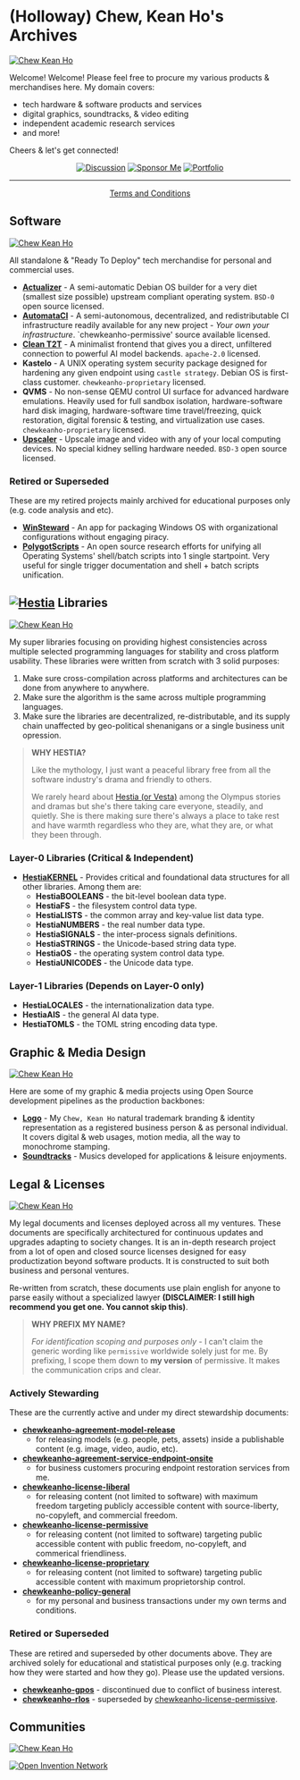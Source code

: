 # (Holloway) Chew, Kean Ho's Archives

[![Chew Kean Ho](https://raw.githubusercontent.com/ChewKeanHo/.github/refs/heads/main/src/icons/animated-banner_1200x100.svg)](#)

Welcome! Welcome! Please feel free to procure my various products & merchandises
here. My domain covers:

* tech hardware & software products and services
* digital graphics, soundtracks, & video editing
* independent academic research services
* and more!

Cheers & let's get connected!


<div align='center'>

[![Discussion](https://raw.githubusercontent.com/ChewKeanHo/.github/refs/heads/main/src/buttons/discuss_210x50.svg)](https://github.com/orgs/ChewKeanHo/discussions)
[![Sponsor Me](https://raw.githubusercontent.com/ChewKeanHo/.github/refs/heads/main/src/buttons/sponsor_210x50.svg)](https://buy.stripe.com/dR614jehR5LfexG5kn)
[![Portfolio](https://raw.githubusercontent.com/ChewKeanHo/.github/refs/heads/main/src/buttons/website_210x50.svg)](https://www.hollowaykeanho.com/)

----

[Terms and Conditions](https://doi.org/10.5281/zenodo.13859294)

</div>




## Software

[![Chew Kean Ho](https://raw.githubusercontent.com/ChewKeanHo/.github/refs/heads/main/src/icons/animated-banner_1200x100.svg)](#)

All standalone & "Ready To Deploy" tech merchandise for personal and commercial
uses.


* **[Actualizer](https://salsa.debian.org/chewkeanho-team/Actualizer)** - A
  semi-automatic Debian OS builder for a very diet (smallest size possible)
  upstream compliant operating system. `BSD-0` open source licensed.
* **[AutomataCI](https://github.com/ChewKeanHo/AutomataCI)** - A
  semi-autonomous, decentralized, and redistributable CI infrastructure
  readily available for any new project - *Your own your infrastructure*.
  `chewkeanho-permissive' source available licensed.
* **[Clean T2T](https://salsa.debian.org/chewkeanho-team/clean-t2t)** - A
  minimalist frontend that gives you a direct, unfiltered connection to
  powerful AI model backends. `apache-2.0` licensed.
* **Kastelo** - A UNIX operating system security package designed for
  hardening any given endpoint using `castle strategy`. Debian OS is
  first-class customer. `chewkeanho-proprietary` licensed.
* **QVMS** - No non-sense QEMU control UI surface for advanced hardware
  emulations. Heavily used for full sandbox isolation, hardware-software
  hard disk imaging, hardware-software time travel/freezing, quick restoration,
  digital forensic & testing, and virtualization use cases.
  `chewkeanho-proprietary` licensed.
* **[Upscaler](https://github.com/hollowaykeanho/Upscaler)** - Upscale image
  and video with any of your local computing devices. No special kidney
  selling hardware needed. `BSD-3` open source licensed.



### Retired or Superseded

These are my retired projects mainly archived for educational purposes
only (e.g. code analysis and etc).

* **[WinSteward](https://github.com/ChewKeanHo/WinSteward)** - An app for
  packaging Windows OS with organizational configurations without engaging
  piracy.
* **[PolygotScripts](https://github.com/ChewKeanHo/PolygotScripts)** - An
  open source research efforts for unifying all Operating Systems' shell/batch
  scripts into 1 single startpoint. Very useful for single trigger
  documentation and shell + batch scripts unification.




## [![Hestia](https://raw.githubusercontent.com/ChewKeanHo/.github/refs/heads/main/src/banners/hestia_105x25.svg)](#) Libraries

[![Chew Kean Ho](https://raw.githubusercontent.com/ChewKeanHo/.github/refs/heads/main/src/icons/animated-banner_1200x100.svg)](#)

My super libraries focusing on providing highest consistencies across
multiple selected programming languages for stability and cross platform
usability. These libraries were written from scratch with 3 solid purposes:

1. Make sure cross-compilation across platforms and architectures can be done
   from anywhere to anywhere.
2. Make sure the algorithm is the same across multiple programming languages.
3. Make sure the libraries are decentralized, re-distributable, and its
   supply chain unaffected by geo-political shenanigans or a single business
   unit opression.

> **WHY HESTIA?**
>
> Like the mythology, I just want a peaceful library free from all the software
> industry's drama and friendly to others.
>
> We rarely heard about
> [Hestia (or Vesta)](https://en.wikipedia.org/wiki/Hestia) among the Olympus
> stories and dramas but she's there taking care everyone, steadily, and
> quietly. She is there making sure there's always a place to take rest and
> have warmth regardless who they are, what they are, or what they been through.



### Layer-0 Libraries (Critical & Independent)

* **[HestiaKERNEL](https://salsa.debian.org/chewkeanho-team/hestia/HestiaKERNEL)** - Provides
  critical and foundational data structures for all other libraries. Among
  them are:
  * **HestiaBOOLEANS**  - the bit-level boolean data type.
  * **HestiaFS**        - the filesystem control data type.
  * **HestiaLISTS**     - the common array and key-value list data type.
  * **HestiaNUMBERS**   - the real number data type.
  * **HestiaSIGNALS**   - the inter-process signals definitions.
  * **HestiaSTRINGS**   - the Unicode-based string data type.
  * **HestiaOS**        - the operating system control data type.
  * **HestiaUNICODES**  - the Unicode data type.



### Layer-1 Libraries (Depends on Layer-0 only)

* **HestiaLOCALES**     - the internationalization data type.
* **HestiaAIS**         - the general AI data type.
* **HestiaTOMLS**       - the TOML string encoding data type.




## Graphic & Media Design

[![Chew Kean Ho](https://raw.githubusercontent.com/ChewKeanHo/.github/refs/heads/main/src/icons/animated-banner_1200x100.svg)](#)

Here are some of my graphic & media projects using Open Source development
pipelines as the production backbones:

* **[Logo](https://salsa.debian.org/chewkeanho-team/Logo)** - My
  `Chew, Kean Ho` natural trademark branding & identity representation as a
  registered business person & as personal individual. It covers digital &
  web usages, motion media, all the way to monochrome stamping.
* **[Soundtracks](https://www.youtube.com/@chewkeanho-soundtracks)** - Musics
  developed for applications & leisure enjoyments.




## Legal & Licenses

[![Chew Kean Ho](https://raw.githubusercontent.com/ChewKeanHo/.github/refs/heads/main/src/icons/animated-banner_1200x100.svg)](#)

My legal documents and licenses deployed across all my ventures. These
documents are specifically architectured for continuous updates and upgrades
adapting to society changes. It is an in-depth research project from a lot of
open and closed source licenses designed for easy productization beyond software
products. It is constructed to suit both business and personal ventures.

Re-written from scratch, these documents use plain english for anyone to parse
easily without a specialized lawyer **(DISCLAIMER: I still high recommend you
get one. You cannot skip this)**.

> **WHY PREFIX MY NAME?**
>
> *For identification scoping and purposes only* - I can't claim the generic
> wording like `permissive` worldwide solely just for me. By prefixing, I scope
> them down to **my version** of permissive. It makes the communication crips
> and clear.



### Actively Stewarding

These are the currently active and under my direct stewardship documents:

* **[chewkeanho-agreement-model-release](https://doi.org/10.5281/zenodo.13997193)**
  - for releasing models (e.g. people, pets, assets) inside a publishable
    content (e.g. image, video, audio, etc).
* **[chewkeanho-agreement-service-endpoint-onsite](https://doi.org/10.5281/zenodo.14030261)**
  - for business customers procuring endpoint restoration services from me.
* **[chewkeanho-license-liberal](https://doi.org/10.5281/zenodo.13770769)**
  - for releasing content (not limited to software) with maximum freedom
    targeting publicly accessible content with source-liberty, no-copyleft, and
    commercial freedom.
* **[chewkeanho-license-permissive](https://doi.org/10.5281/zenodo.13788522)**
  - for releasing content (not limited to software) targeting public accessible
    content with public freedom, no-copyleft, and commerical friendliness.
* **[chewkeanho-license-proprietary](https://doi.org/10.5281/zenodo.13767361)**
  - for releasing content (not limited to software) targeting public accessible
    content with maximum proprietorship control.
* **[chewkeanho-policy-general](https://doi.org/10.5281/zenodo.13859294)**
  - for my personal and business transactions under my own terms and conditions.



### Retired or Superseded

These are retired and superseded by other documents above. They are archived
solely for educational and statistical purposes only (e.g. tracking how they
were started and how they go). Please use the updated versions.

* **[chewkeanho-gpos](https://doi.org/10.5281/zenodo.13825030)** - discontinued
  due to conflict of business interest.
* **[chewkeanho-rlos](https://doi.org/10.5281/zenodo.13777226)** - superseded
  by [chewkeanho-license-permissive](https://doi.org/10.5281/zenodo.13788522).




## Communities

[![Chew Kean Ho](https://raw.githubusercontent.com/ChewKeanHo/.github/refs/heads/main/src/icons/animated-banner_1200x100.svg)](#)

[![Open Invention Network](src/oin/oin_150x150.svg)](#)
